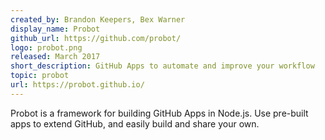 ```yaml
---
created_by: Brandon Keepers, Bex Warner
display_name: Probot
github_url: https://github.com/probot/
logo: probot.png
released: March 2017
short_description: GitHub Apps to automate and improve your workflow
topic: probot
url: https://probot.github.io/
---
```

Probot is a framework for building GitHub Apps in Node.js. Use pre-built apps to extend GitHub, and easily build and share your own.
